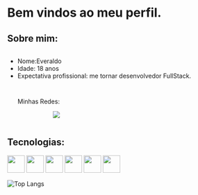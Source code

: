 # Bem vindos ao meu perfil. 

## Sobre mim:

<ul style= "display:inline-block" align:"left">
<li>Nome:Everaldo</li>
<li>Idade: 18 anos</li>
<li>Expectativa profissional: me tornar desenvolvedor FullStack.</li>
</ul>

<ul align="right" style="display:inline-block">
<p>Minhas Redes:</p>
<a target="_blank"href="https://www.linkedin.com/in/everaldo-veloso-cavalcanti-junior-15673a30a?utm_source=share&utm_campaign=share_via&utm_content=profile&utm_medium=android_app"><img src="https://img.shields.io/badge/-LinkedIn-%230077B5?style=for-the-badge&logo=linkedin&logoColor=white"/></a>
</ul>


## Tecnologias:

<div style="display:inline-block" align="center">
<img src="https://cdn.jsdelivr.net/gh/devicons/devicon@latest/icons/html5/html5-original.svg" width="40" height="40"/>
<img src="https://cdn.jsdelivr.net/gh/devicons/devicon@latest/icons/css3/css3-original.svg" width="40" height="40"/>
<img src="https://cdn.jsdelivr.net/gh/devicons/devicon@latest/icons/javascript/javascript-plain.svg" width="40" height:="40"/>
<img src="https://cdn.jsdelivr.net/gh/devicons/devicon@latest/icons/python/python-original.svg" width="40"/>
<img src="https://cdn.jsdelivr.net/gh/devicons/devicon@latest/icons/react/react-original.svg" height="40" width="40"/>
<img src="https://cdn.jsdelivr.net/gh/devicons/devicon@latest/icons/flask/flask-original.svg" width="40" height="40"/>
          
</div> 

![Top Langs](https://github-readme-stats.vercel.app/api/top-langs/?username=seu-usuario&layout=compact&theme=radical)

<!--
**Everaldo451/Everaldo451** is a ✨ _special_ ✨ repository because its `README.md` (this file) appears on your GitHub profile.

Here are some ideas to get you started:

- 🔭 I’m currently working on ...
- 🌱 I’m currently learning ...
- 👯 I’m looking to collaborate on ...
- 🤔 I’m looking for help with ...
- 💬 Ask me about ...
- 📫 How to reach me: ...
- 😄 Pronouns: ...
- ⚡ Fun fact: ...
-->
